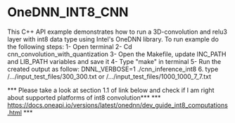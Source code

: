 # OneDNN_INT8_CNN

This C++ API example demonstrates how to run a 3D-convolution and relu3 layer with int8 data type using Intel's OneDNN library. 
To run example do the following steps:
	1- Open terminal
	2- Cd cnn_convolution_with_quantization
	3- Open the Makefile, update INC_PATH and LIB_PATH variables and save it
	4- Type "make" in terminal
	5- Run the created output as follow:
		DNNL_VERBOSE=1 ./cnn_inference_int8
	6. type /.../input_test_files/300_300.txt
	    or /.../input_test_files/1000_1000_7_7.txt

		
		
*** Please take a look at section 1.1 of link below and check if I am right about supported platforms of int8 convolution***
*** https://docs.oneapi.io/versions/latest/onednn/dev_guide_int8_computations.html ***
